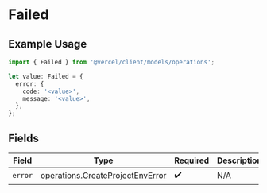 # Failed

## Example Usage

```typescript
import { Failed } from '@vercel/client/models/operations';

let value: Failed = {
  error: {
    code: '<value>',
    message: '<value>',
  },
};
```

## Fields

| Field   | Type                                                                                 | Required           | Description |
| ------- | ------------------------------------------------------------------------------------ | ------------------ | ----------- |
| `error` | [operations.CreateProjectEnvError](../../models/operations/createprojectenverror.md) | :heavy_check_mark: | N/A         |
